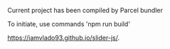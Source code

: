 Current project has been compiled by Parcel bundler

To initiate, use commands 'npm run build'

https://iamvlado93.github.io/slider-js/.
